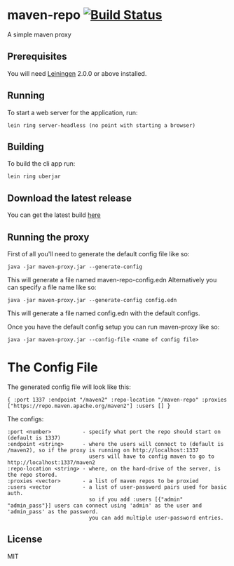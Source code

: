 # maven-repo [![Build Status](https://travis-ci.org/boogie666/maven-proxy.svg?branch=master)](https://travis-ci.org/boogie666/maven-proxy)

A simple maven proxy

## Prerequisites

You will need [Leiningen][] 2.0.0 or above installed.

[leiningen]: https://github.com/technomancy/leiningen

## Running

To start a web server for the application, run:

    lein ring server-headless (no point with starting a browser)

## Building

To build the cli app run:

    lein ring uberjar

## Download the latest release

You can get the latest build [here][]

[here]: https://github.com/boogie666/maven-proxy/releases/latest


## Running the proxy

First of all you'll need to generate the default config file like so:
    
    java -jar maven-proxy.jar --generate-config

This will generate a file named maven-repo-config.edn
Alternatively you can specify a file name like so:
    
    java -jar maven-proxy.jar --generate-config config.edn
    
This will generate a file named config.edn with the default configs.

Once you have the default config setup you can run maven-proxy like so:

    java -jar maven-proxy.jar --config-file <name of config file>

# The Config File

The generated config file will look like this:
    
    { :port 1337 :endpoint "/maven2" :repo-location "/maven-repo" :proxies ["https://repo.maven.apache.org/maven2"] :users [] }

The configs:
    
    :port <number>          - specify what port the repo should start on (default is 1337)
    :endpoint <string>      - where the users will connect to (default is /maven2), so if the proxy is running on http://localhost:1337
                              users will have to config maven to go to http://localhost:1337/maven2
    :repo-location <string> - where, on the hard-drive of the server, is the repo stored.
    :proxies <vector>       - a list of maven repos to be proxied
    :users <vector          - a list of user-password pairs used for basic auth.
                              so if you add :users [{"admin" "admin_pass"}] users can connect using 'admin' as the user and 'admin_pass' as the password. 
                              you can add multiple user-password entries.
## License

MIT
